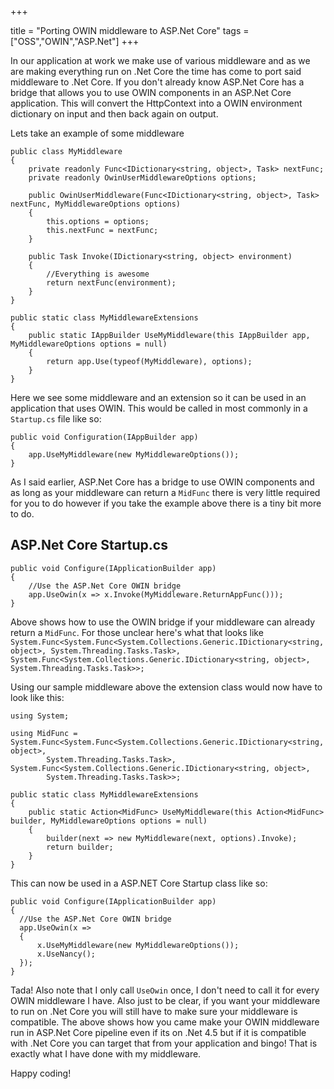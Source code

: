 +++

title = "Porting OWIN middleware to ASP.Net Core"
tags = ["OSS","OWIN","ASP.Net"]
+++

In our application at work we make use of various middleware and as we are making everything run on .Net Core the time has come to port said middleware to .Net Core.  If you don't already know ASP.Net Core has a bridge that allows you to use OWIN components in an ASP.Net Core application.  This will convert the HttpContext into a OWIN environment dictionary on input and then back again on output.

Lets take an example of some middleware


    public class MyMiddleware
    {
        private readonly Func<IDictionary<string, object>, Task> nextFunc;
        private readonly OwinUserMiddlewareOptions options;

        public OwinUserMiddleware(Func<IDictionary<string, object>, Task> nextFunc, MyMiddlewareOptions options)
        {
            this.options = options;
            this.nextFunc = nextFunc;
        }

        public Task Invoke(IDictionary<string, object> environment)
        {
            //Everything is awesome
            return nextFunc(environment);
        }
    }

    public static class MyMiddlewareExtensions
    {
        public static IAppBuilder UseMyMiddleware(this IAppBuilder app, MyMiddlewareOptions options = null)
        {
            return app.Use(typeof(MyMiddleware), options);
        }
    }
<!--more-->
Here we see some middleware and an extension so it can be used in an application that uses OWIN.  This would be called in most commonly in a `Startup.cs` file like so:


    public void Configuration(IAppBuilder app)
    {
        app.UseMyMiddleware(new MyMiddlewareOptions());  
    }


As I said earlier, ASP.Net Core has a bridge to use OWIN components and as long as your middleware can return a `MidFunc` there is very little required for you to do however if you take the example above there is a tiny bit more to do.

## ASP.Net Core Startup.cs


    public void Configure(IApplicationBuilder app)
    {
        //Use the ASP.Net Core OWIN bridge
        app.UseOwin(x => x.Invoke(MyMiddleware.ReturnAppFunc()));  
    }


Above shows how to use the OWIN bridge if your middleware can already return a `MidFunc`.  For those unclear here's what that looks like `System.Func<System.Func<System.Collections.Generic.IDictionary<string, object>, System.Threading.Tasks.Task>, System.Func<System.Collections.Generic.IDictionary<string, object>, System.Threading.Tasks.Task>>;`

Using our sample middleware above the extension class would now have to look like this:


    using System;

    using MidFunc = System.Func<System.Func<System.Collections.Generic.IDictionary<string, object>,
            System.Threading.Tasks.Task>, System.Func<System.Collections.Generic.IDictionary<string, object>,
            System.Threading.Tasks.Task>>;

    public static class MyMiddlewareExtensions
    {
        public static Action<MidFunc> UseMyMiddleware(this Action<MidFunc> builder, MyMiddlewareOptions options = null)
        {
            builder(next => new MyMiddleware(next, options).Invoke);
            return builder;
        }
    }


This can now be used in a ASP.NET Core Startup class like so:

    public void Configure(IApplicationBuilder app)
    {
      //Use the ASP.Net Core OWIN bridge
      app.UseOwin(x => 
      {
          x.UseMyMiddleware(new MyMiddlewareOptions());
          x.UseNancy();
      });  
    }


Tada!  Also note that I only call `UseOwin` once, I don't need to call it for every OWIN middleware I have.  Also just to be clear, if you want your middleware to run on .Net Core you will still have to make sure your middleware is compatible.  The above shows  how you came make your OWIN middleware run in ASP.Net Core pipeline even if its on .Net 4.5 but if it is compatible with .Net Core you can target that from your application and bingo! That is exactly what I have done with my middleware. 

Happy coding!
